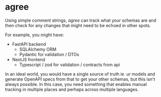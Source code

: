 # agree

Using simple comment strings, _agree_ can track what
your schemas are and then check for any changes that might need to be echoed in
other spots.

For example, you might have:

- FastAPI backend
  - SQLAlchemy ORM
  - Pydantic for validation / DTOs
- NextJS frontend
  - Typescript / zod for validation / contracts from api

In an ideal world, you would have a single source of truth ie. ur models and
generate OpenAPI specs from that to get your other schemas, but this isn't always
possible. In this case, you need something that enables manual tracking in multiple places
and perhaps across multiple languages.
